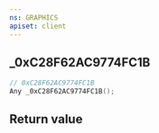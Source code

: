 ```yaml
---
ns: GRAPHICS
apiset: client
---
```

## _0xC28F62AC9774FC1B

```c
// 0xC28F62AC9774FC1B
Any _0xC28F62AC9774FC1B();
```



## Return value